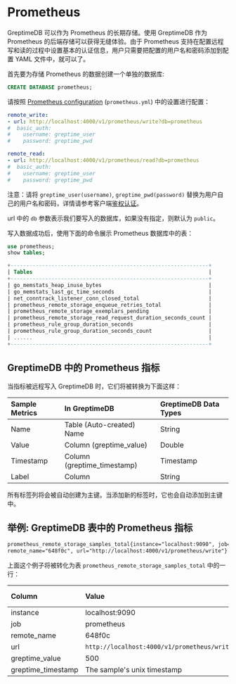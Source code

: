 # Prometheus

GreptimeDB 可以作为 Prometheus 的长期存储。使用 GreptimeDB 作为 Prometheus 的后端存储可以获得无缝体验。由于 Prometheus 支持在配置远程写和读的过程中设置基本的认证信息，用户只需要把配置的用户名和密码添加到配置 YAML 文件中，就可以了。

首先要为存储 Prometheus 的数据创建一个单独的数据库:

```sql
CREATE DATABASE prometheus;
```

请按照 [Prometheus configuration](https://prometheus.io/docs/prometheus/latest/configuration/configuration/#configuration-file) (`prometheus.yml`) 中的设置进行配置：

```yaml
remote_write:
- url: http://localhost:4000/v1/prometheus/write?db=prometheus
#  basic_auth:
#    username: greptime_user
#    password: greptime_pwd

remote_read:
- url: http://localhost:4000/v1/prometheus/read?db=prometheus
#  basic_auth:
#    username: greptime_user
#    password: greptime_pwd
```

注意：请将 `greptime_user(username)`, `greptime_pwd(password)` 替换为用户自己的用户名和密码，详情请参考客户端[鉴权认证](../clients/authentication.md)。

url 中的 `db` 参数表示我们要写入的数据库，如果没有指定，则默认为 `public`。

写入数据成功后，使用下面的命令展示 Prometheus 数据库中的表：

```sql
use prometheus;
show tables;
```

```sql
+---------------------------------------------------------------+
| Tables                                                        |
+---------------------------------------------------------------+
| go_memstats_heap_inuse_bytes                                  |
| go_memstats_last_gc_time_seconds                              |
| net_conntrack_listener_conn_closed_total                      |
| prometheus_remote_storage_enqueue_retries_total               |
| prometheus_remote_storage_exemplars_pending                   |
| prometheus_remote_storage_read_request_duration_seconds_count |
| prometheus_rule_group_duration_seconds                        |
| prometheus_rule_group_duration_seconds_count                  |
| ......                                                        |
+---------------------------------------------------------------+
```

## GreptimeDB 中的 Prometheus 指标

当指标被远程写入 GreptimeDB 时，它们将被转换为下面这样：

| Sample Metrics | In GreptimeDB                | GreptimeDB Data Types |
|:---------------|:-----------------------------|:----------------------|
| Name           | Table (Auto-created) Name    | String                |
| Value          | Column (greptime_value)     | Double                |
| Timestamp      | Column (greptime_timestamp) | Timestamp             |
| Label          | Column                       | String                |

所有标签列将会被自动创建为主键。当添加新的标签时，它也会自动添加到主键中。

## 举例: GreptimeDB 表中的 Prometheus 指标

```txt
prometheus_remote_storage_samples_total{instance="localhost:9090", job="prometheus",
remote_name="648f0c", url="http://localhost:4000/v1/prometheus/write"} 500
```

上面这个例子将被转化为表 `prometheus_remote_storage_samples_total` 中的一行：

| Column             | Value                                       | Column  Data  Type |
|:-------------------|:--------------------------------------------|:-------------------|
| instance           | localhost:9090                              | String             |
| job                | prometheus                                  | String             |
| remote_name        | 648f0c                                      | String             |
| url                | `http://localhost:4000/v1/prometheus/write` | String             |
| greptime_value     | 500                                         | Double             |
| greptime_timestamp | The sample's unix timestamp                 | Timestamp          |